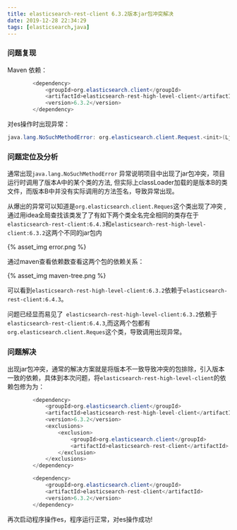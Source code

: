 ```yaml
---
title: elasticsearch-rest-client 6.3.2版本jar包冲突解决
date: 2019-12-28 22:34:29
tags: [elasticsearch,java]
---
```


### 问题复现

Maven 依赖：

```java
        <dependency>
            <groupId>org.elasticsearch.client</groupId>
            <artifactId>elasticsearch-rest-high-level-client</artifactId>
            <version>6.3.2</version>
        </dependency>
```

对es操作时出现异常：

```java
java.lang.NoSuchMethodError: org.elasticsearch.client.Request.<init>(Ljava/lang/String;Ljava/lang/String;)V
```

### 问题定位及分析

通常出现`java.lang.NoSuchMethodError` 异常说明项目中出现了jar包冲突，项目运行时调用了版本A中的某个类的方法, 但实际上classLoader加载的是版本B的类文件，而版本B中并没有实际调用的方法签名，导致异常出现。

从爆出的异常可以知道是`org.elasticsearch.client.Reques`这个类出现了冲突 ,通过用idea全局查找该类发了了有如下两个类全名完全相同的类存在于`elasticsearch-rest-client:6.4.3`和`elasticsearch-rest-high-level-client:6.3.2`这两个不同的jar包内

{% asset_img error.png %}



通过maven查看依赖数查看这两个包的依赖关系：

{% asset_img maven-tree.png %}

可以看到`elasticsearch-rest-high-level-client:6.3.2`依赖于`elasticsearch-rest-client:6.4.3`。

问题已经显而易见了` elasticsearch-rest-high-level-client:6.3.2`依赖于`elasticsearch-rest-client:6.4.3`,而这两个包都有`org.elasticsearch.client.Reques`这个类，导致调用出现异常。

### 问题解决

出现jar包冲突，通常的解决方案就是将版本不一致导致冲突的包排除，引入版本一致的依赖，具体到本次问题，将`elasticsearch-rest-high-level-client`的依赖包修为为：

```java
        <dependency>
            <groupId>org.elasticsearch.client</groupId>
            <artifactId>elasticsearch-rest-high-level-client</artifactId>
            <version>6.3.2</version>
            <exclusions>
                <exclusion>
                    <groupId>org.elasticsearch.client</groupId>
                    <artifactId>elasticsearch-rest-client</artifactId>
                </exclusion>
            </exclusions>
        </dependency>

        <dependency>
            <groupId>org.elasticsearch.client</groupId>
            <artifactId>elasticsearch-rest-client</artifactId>
            <version>6.3.2</version>
        </dependency>
```

再次启动程序操作es，程序运行正常，对es操作成功!
